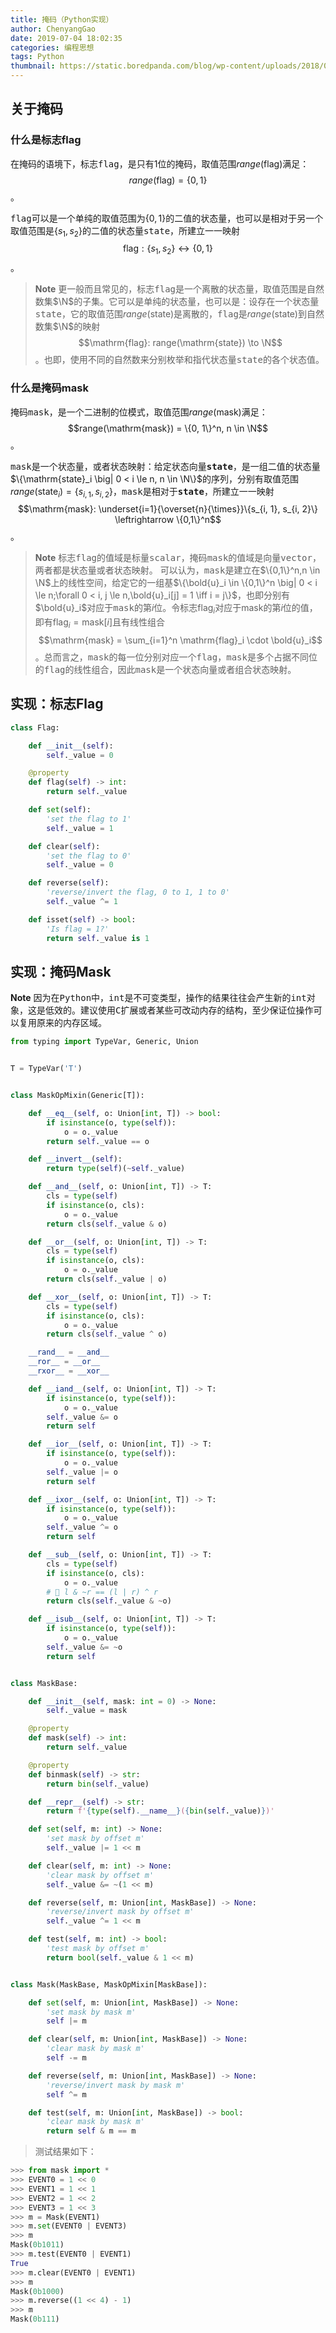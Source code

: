 ```yaml
---
title: 掩码（Python实现）
author: ChenyangGao
date: 2019-07-04 18:02:35
categories: 编程思想
tags: Python
thumbnail: https://static.boredpanda.com/blog/wp-content/uploads/2018/08/Naamloos-5b80200f6c2e5-png__700.jpg
---
```


## 关于掩码

### 什么是标志flag
在掩码的语境下，标志<kbd>flag</kbd>，是只有1位的掩码，取值范围$range(\mathrm{flag})$满足：
$$range(\mathrm{flag}) = \{0, 1\}$$
。

<kbd>flag</kbd>可以是一个单纯的取值范围为$\{0,1\}$的二值的状态量，也可以是相对于另一个取值范围是$\{s_1, s_2\}$的二值的状态量<kbd>state</kbd>，所建立一一映射
$$\mathrm{flag}: \{s_1, s_2\} \leftrightarrow \{0,1\}$$
。

> **Note** 更一般而且常见的，标志<kbd>flag</kbd>是一个离散的状态量，取值范围是自然数集$\N$的子集。它可以是单纯的状态量，也可以是：设存在一个状态量<kbd>state</kbd>，它的取值范围$range(\mathrm{state})$是离散的，<kbd>flag</kbd>是$range(\mathrm{state})$到自然数集$\N$的映射
> $$\mathrm{flag}: range(\mathrm{state}) \to \N$$
> 。也即，使用不同的自然数来分别枚举和指代状态量<kbd>state</kbd>的各个状态值。

<!--more-->

### 什么是掩码mask
掩码<kbd>mask</kbd>，是一个二进制的位模式，取值范围$range(\mathrm{mask})$满足：
$$range(\mathrm{mask}) = \{0, 1\}^n, n \in \N$$
。

<kbd>mask</kbd>是一个状态量，或者状态映射：给定状态向量<kbd>**state**</kbd>，是一组二值的状态量$\{\mathrm{state}_i \big| 0 < i \le n, n \in \N\}$的序列，分别有取值范围$range(\mathrm{state}_i)=\{s_{i, 1}, s_{i, 2}\}$，<kbd>mask</kbd>是相对于<kbd>**state**</kbd>，所建立一一映射
$$\mathrm{mask}: \underset{i=1}{\overset{n}{\times}}\{s_{i, 1}, s_{i, 2}\} \leftrightarrow \{0,1\}^n$$
。

> **Note** 标志<kbd>flag</kbd>的值域是标量<kbd>scalar</kbd>，掩码<kbd>mask</kbd>的值域是向量<kbd>vector</kbd>，两者都是状态量或者状态映射。
> 可以认为，<kbd>mask</kbd>是建立在$\{0,1\}^n,n \in \N$上的线性空间，给定它的一组基$\{\bold{u}_i \in \{0,1\}^n \big| 0 < i \le n;\forall 0 < i, j \le n,\bold{u}_i[j] = 1 \iff i = j\}$，也即分别有$\bold{u}_i$对应于<kbd>mask</kbd>的第$i$位。令标志$\mathrm{flag}_i$对应于$\mathrm{mask}$的第$i$位的值，即有$\mathrm{flag}_i = \mathrm{mask}[i]$且有线性组合
> $$\mathrm{mask} = \sum_{i=1}^n \mathrm{flag}_i \cdot \bold{u}_i$$
> 。总而言之，<kbd>mask</kbd>的每一位分别对应一个<kbd>flag</kbd>，<kbd>mask</kbd>是多个占据不同位的<kbd>flag</kbd>的线性组合，因此<kbd>mask</kbd>是一个状态向量或者组合状态映射。

## 实现：标志Flag

```python
class Flag:

    def __init__(self):
        self._value = 0

    @property
    def flag(self) -> int:
        return self._value

    def set(self):
        'set the flag to 1'
        self._value = 1

    def clear(self):
        'set the flag to 0'
        self._value = 0

    def reverse(self):
        'reverse/invert the flag, 0 to 1, 1 to 0'
        self._value ^= 1

    def isset(self) -> bool:
        'Is flag = 1?'
        return self._value is 1
```

## 实现：掩码Mask

**Note** 因为在<kbd>Python</kbd>中，<kbd>int</kbd>是不可变类型，操作的结果往往会产生新的<kbd>int</kbd>对象，这是低效的。建议使用<kbd>C</kbd>扩展或者某些可改动内存的结构，至少保证位操作可以复用原来的内存区域。

```python mask.py
from typing import TypeVar, Generic, Union


T = TypeVar('T')


class MaskOpMixin(Generic[T]):

    def __eq__(self, o: Union[int, T]) -> bool:
        if isinstance(o, type(self)):
            o = o._value
        return self._value == o

    def __invert__(self):
        return type(self)(~self._value)

    def __and__(self, o: Union[int, T]) -> T:
        cls = type(self)
        if isinstance(o, cls):
            o = o._value
        return cls(self._value & o)

    def __or__(self, o: Union[int, T]) -> T:
        cls = type(self)
        if isinstance(o, cls):
            o = o._value
        return cls(self._value | o)

    def __xor__(self, o: Union[int, T]) -> T:
        cls = type(self)
        if isinstance(o, cls):
            o = o._value
        return cls(self._value ^ o)

    __rand__ = __and__
    __ror__ = __or__
    __rxor__ = __xor__

    def __iand__(self, o: Union[int, T]) -> T:
        if isinstance(o, type(self)):
            o = o._value
        self._value &= o
        return self

    def __ior__(self, o: Union[int, T]) -> T:
        if isinstance(o, type(self)):
            o = o._value
        self._value |= o
        return self

    def __ixor__(self, o: Union[int, T]) -> T:
        if isinstance(o, type(self)):
            o = o._value
        self._value ^= o
        return self

    def __sub__(self, o: Union[int, T]) -> T:
        cls = type(self)
        if isinstance(o, cls):
            o = o._value
        # 🤔 l & ~r == (l | r) ^ r
        return cls(self._value & ~o)

    def __isub__(self, o: Union[int, T]) -> T:
        if isinstance(o, type(self)):
            o = o._value
        self._value &= ~o
        return self


class MaskBase:

    def __init__(self, mask: int = 0) -> None:
        self._value = mask

    @property
    def mask(self) -> int:
        return self._value

    @property
    def binmask(self) -> str:
        return bin(self._value)

    def __repr__(self) -> str:
        return f'{type(self).__name__}({bin(self._value)})'

    def set(self, m: int) -> None:
        'set mask by offset m'
        self._value |= 1 << m

    def clear(self, m: int) -> None:
        'clear mask by offset m'
        self._value &= ~(1 << m)

    def reverse(self, m: Union[int, MaskBase]) -> None:
        'reverse/invert mask by offset m'
        self._value ^= 1 << m

    def test(self, m: int) -> bool:
        'test mask by offset m'
        return bool(self._value & 1 << m)


class Mask(MaskBase, MaskOpMixin[MaskBase]):

    def set(self, m: Union[int, MaskBase]) -> None:
        'set mask by mask m'
        self |= m

    def clear(self, m: Union[int, MaskBase]) -> None:
        'clear mask by mask m'
        self -= m

    def reverse(self, m: Union[int, MaskBase]) -> None:
        'reverse/invert mask by mask m'
        self ^= m

    def test(self, m: Union[int, MaskBase]) -> bool:
        'clear mask by mask m'
        return self & m == m
```

> 测试结果如下：

```python
>>> from mask import *
>>> EVENT0 = 1 << 0
>>> EVENT1 = 1 << 1
>>> EVENT2 = 1 << 2
>>> EVENT3 = 1 << 3
>>> m = Mask(EVENT1)
>>> m.set(EVENT0 | EVENT3)
>>> m
Mask(0b1011)
>>> m.test(EVENT0 | EVENT1)
True
>>> m.clear(EVENT0 | EVENT1)
>>> m
Mask(0b1000)
>>> m.reverse((1 << 4) - 1)
>>> m
Mask(0b111)
```
